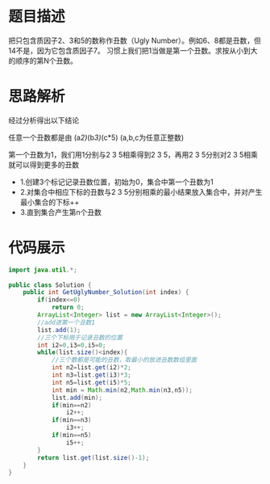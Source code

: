 #  题目描述

把只包含质因子2、3和5的数称作丑数（Ugly Number）。例如6、8都是丑数，但14不是，因为它包含质因子7。 习惯上我们把1当做是第一个丑数。求按从小到大的顺序的第N个丑数。
#  思路解析

经过分析得出以下结论

任意一个丑数都是由 (a*2)*(b*3)*(c*5) (a,b,c为任意正整数)

第一个丑数为1，我们用1分别与2 3 5相乘得到2 3 5，再用2 3 5分别对2 3 5相乘就可以得到更多的丑数

- 1.创建3个标记记录丑数位置，初始为0，集合中第一个丑数为1
- 2.对集合中相应下标的丑数与2 3 5分别相乘的最小结果放入集合中，并对产生最小集合的下标++
- 3.直到集合产生第n个丑数

#  代码展示
```java
import java.util.*;
 
public class Solution {
    public int GetUglyNumber_Solution(int index) {
        if(index<=0)
            return 0;
        ArrayList<Integer> list = new ArrayList<Integer>();
        //add进第一个丑数1
        list.add(1);
        //三个下标用于记录丑数的位置
        int i2=0,i3=0,i5=0;
        while(list.size()<index){
            //三个数都是可能的丑数，取最小的放进丑数数组里面
            int n2=list.get(i2)*2;
            int n3=list.get(i3)*3;
            int n5=list.get(i5)*5;
            int min = Math.min(n2,Math.min(n3,n5));
            list.add(min);
            if(min==n2)
                i2++;
            if(min==n3)
                i3++;
            if(min==n5)
                i5++;
        }
        return list.get(list.size()-1);
    }
}

```
